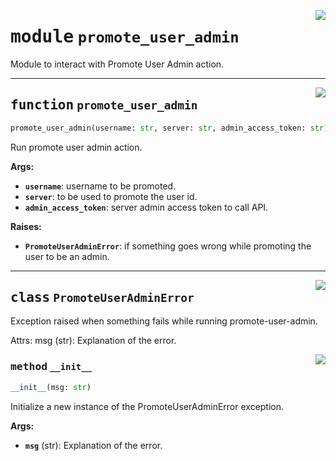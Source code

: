 <!-- markdownlint-disable -->

<a href="../src/actions/promote_user_admin.py#L0"><img align="right" style="float:right;" src="https://img.shields.io/badge/-source-cccccc?style=flat-square"></a>

# <kbd>module</kbd> `promote_user_admin`
Module to interact with Promote User Admin action. 


---

<a href="../src/actions/promote_user_admin.py#L32"><img align="right" style="float:right;" src="https://img.shields.io/badge/-source-cccccc?style=flat-square"></a>

## <kbd>function</kbd> `promote_user_admin`

```python
promote_user_admin(username: str, server: str, admin_access_token: str) → None
```

Run promote user admin action. 



**Args:**
 
 - <b>`username`</b>:  username to be promoted. 
 - <b>`server`</b>:  to be used to promote the user id. 
 - <b>`admin_access_token`</b>:  server admin access token to call API. 



**Raises:**
 
 - <b>`PromoteUserAdminError`</b>:  if something goes wrong while promoting the user to  be an admin. 


---

<a href="../src/actions/promote_user_admin.py#L16"><img align="right" style="float:right;" src="https://img.shields.io/badge/-source-cccccc?style=flat-square"></a>

## <kbd>class</kbd> `PromoteUserAdminError`
Exception raised when something fails while running promote-user-admin. 

Attrs:  msg (str): Explanation of the error. 

<a href="../src/actions/promote_user_admin.py#L23"><img align="right" style="float:right;" src="https://img.shields.io/badge/-source-cccccc?style=flat-square"></a>

### <kbd>method</kbd> `__init__`

```python
__init__(msg: str)
```

Initialize a new instance of the PromoteUserAdminError exception. 



**Args:**
 
 - <b>`msg`</b> (str):  Explanation of the error. 





